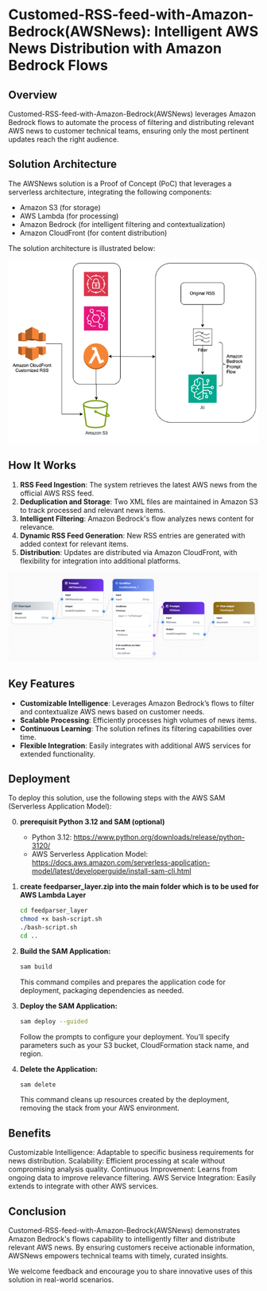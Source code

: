 # Customed-RSS-feed-with-Amazon-Bedrock(AWSNews): Intelligent AWS News Distribution with Amazon Bedrock Flows

## Overview

Customed-RSS-feed-with-Amazon-Bedrock(AWSNews) leverages Amazon Bedrock flows to automate the process of filtering and distributing relevant AWS news to customer technical teams, ensuring only the most pertinent updates reach the right audience.

## Solution Architecture

The AWSNews solution is a Proof of Concept (PoC) that leverages a serverless architecture, integrating the following components:
- Amazon S3 (for storage)
- AWS Lambda (for processing)
- Amazon Bedrock (for intelligent filtering and contextualization)
- Amazon CloudFront (for content distribution)

The solution architecture is illustrated below:

![Solution Architecture](image/architecture.png)

## How It Works

1. **RSS Feed Ingestion**: The system retrieves the latest AWS news from the official AWS RSS feed.
2. **Deduplication and Storage**: Two XML files are maintained in Amazon S3 to track processed and relevant news items.
3. **Intelligent Filtering**: Amazon Bedrock's flow analyzes news content for relevance.
4. **Dynamic RSS Feed Generation**: New RSS entries are generated with added context for relevant items.
5. **Distribution**: Updates are distributed via Amazon CloudFront, with flexibility for integration into additional platforms.

![Prompt Flow](image/promptflow.png)

## Key Features

- **Customizable Intelligence**: Leverages Amazon Bedrock’s flows to filter and contextualize AWS news based on customer needs.
- **Scalable Processing**: Efficiently processes high volumes of news items.
- **Continuous Learning**: The solution refines its filtering capabilities over time.
- **Flexible Integration**: Easily integrates with additional AWS services for extended functionality.

## Deployment

To deploy this solution, use the following steps with the AWS SAM (Serverless Application Model):

0. **prerequisit Python 3.12 and SAM (optional)**
   - Python 3.12: https://www.python.org/downloads/release/python-3120/
   - AWS Serverless Application Model: https://docs.aws.amazon.com/serverless-application-model/latest/developerguide/install-sam-cli.html

1. **create feedparser_layer.zip into the main folder which is to be used for AWS Lambda Layer**
   ```bash
   cd feedparser_layer
   chmod +x bash-script.sh
   ./bash-script.sh
   cd ..
   ```
2. **Build the SAM Application:**
   ```bash
   sam build
   ```
   This command compiles and prepares the application code for deployment, packaging dependencies as needed.

3. **Deploy the SAM Application:**

   ```bash
   sam deploy --guided
   ```
   Follow the prompts to configure your deployment. You’ll specify parameters such as your S3 bucket, CloudFormation stack name, and region.

4. **Delete the Application:**

   ```bash
   sam delete
   ```
   This command cleans up resources created by the deployment, removing the stack from your AWS environment.

## Benefits
Customizable Intelligence: Adaptable to specific business requirements for news distribution.
Scalability: Efficient processing at scale without compromising analysis quality.
Continuous Improvement: Learns from ongoing data to improve relevance filtering.
AWS Service Integration: Easily extends to integrate with other AWS services.

## Conclusion
Customed-RSS-feed-with-Amazon-Bedrock(AWSNews) demonstrates Amazon Bedrock's flows capability to intelligently filter and distribute relevant AWS news. By ensuring customers receive actionable information, AWSNews empowers technical teams with timely, curated insights.

We welcome feedback and encourage you to share innovative uses of this solution in real-world scenarios.